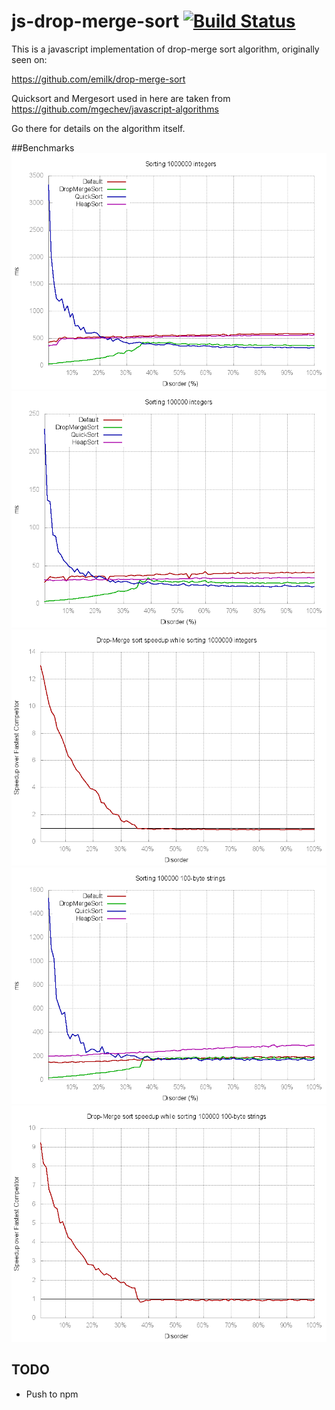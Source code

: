 # js-drop-merge-sort [![Build Status](https://travis-ci.org/Jooraz/js-drop-merge-sort.svg?branch=master)](https://travis-ci.org/Jooraz/js-drop-merge-sort)
This is a javascript implementation of drop-merge sort algorithm, originally seen on:

https://github.com/emilk/drop-merge-sort

Quicksort and Mergesort used in here are taken from https://github.com/mgechev/javascript-algorithms

Go there for details on the algorithm itself.

##Benchmarks
![Benchmark of sorting 1M integers](images/1000000_int.png)
![Benchmark of sorting 100k integers](images/100000_int.png)
![Speedup over Quicksort for 100k integers](images/disorder_1000000_int.png)
![Benchmark of sorting 100k 100-byte strings](images/100000_string.png)
![Speedup over Quicksort for 100k 100-byte strings](images/disorder_100000_string.png)

## TODO
* Push to npm